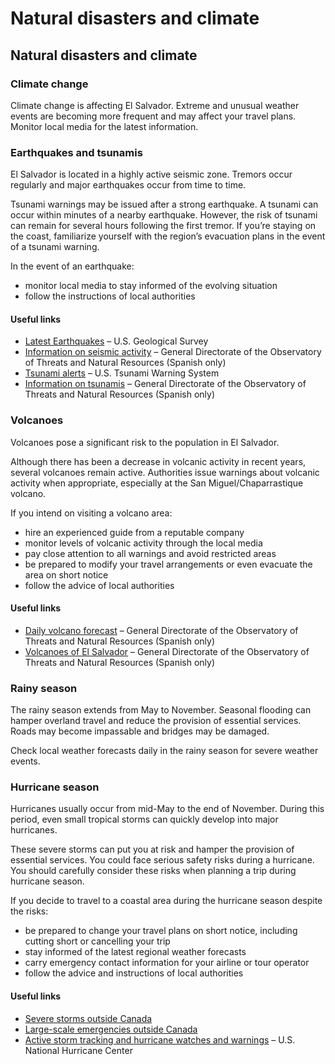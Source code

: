 # Natural disasters and climate

## Natural disasters and climate

### Climate change

Climate change is affecting El Salvador. Extreme and unusual weather events are becoming more frequent and may affect your travel plans. Monitor local media for the latest information.

### Earthquakes and tsunamis

El Salvador is located in a highly active seismic zone. Tremors occur regularly and major earthquakes occur from time to time.

Tsunami warnings may be issued after a strong earthquake. A tsunami can occur within minutes of a nearby earthquake. However, the risk of tsunami can remain for several hours following the first tremor. If you’re staying on the coast, familiarize yourself with the region’s evacuation plans in the event of a tsunami warning.

In the event of an earthquake:

* monitor local media to stay informed of the evolving situation
* follow the instructions of local authorities

#### Useful links

* [Latest Earthquakes](https://earthquake.usgs.gov/earthquakes/map/) – U.S. Geological Survey
* [Information on seismic activity](https://www.snet.gob.sv/informacion/?area=sismologia) – General Directorate of the Observatory of Threats and Natural Resources (Spanish only)
* [Tsunami alerts](http://tsunami.gov/) – U.S. Tsunami Warning System
* [Information on tsunamis](https://www.snet.gob.sv/informacion/?area=tsunamis) – General Directorate of the Observatory of Threats and Natural Resources (Spanish only)

### Volcanoes

Volcanoes pose a significant risk to the population in El Salvador.

Although there has been a decrease in volcanic activity in recent years, several volcanoes remain active. Authorities issue warnings about volcanic activity when appropriate, especially at the San Miguel/Chaparrastique volcano.

If you intend on visiting a volcano area:

* hire an experienced guide from a reputable company
* monitor levels of volcanic activity through the local media
* pay close attention to all warnings and avoid restricted areas
* be prepared to modify your travel arrangements or even evacuate the area on short notice
* follow the advice of local authorities

#### Useful links

* [Daily volcano forecast](https://www.snet.gob.sv/) – General Directorate of the Observatory of Threats and Natural Resources (Spanish only)
* [Volcanoes of El Salvador](https://www.snet.gob.sv/ver/volcanologia) – General Directorate of the Observatory of Threats and Natural Resources (Spanish only)

### Rainy season

The rainy season extends from May to November. Seasonal flooding can hamper overland travel and reduce the provision of essential services. Roads may become impassable and bridges may be damaged.

Check local weather forecasts daily in the rainy season for severe weather events.

### Hurricane season

Hurricanes usually occur from mid-May to the end of November. During this period, even small tropical storms can quickly develop into major hurricanes.

These severe storms can put you at risk and hamper the provision of essential services. You could face serious safety risks during a hurricane. You should carefully consider these risks when planning a trip during hurricane season.

If you decide to travel to a coastal area during the hurricane season despite the risks:

* be prepared to change your travel plans on short notice, including cutting short or cancelling your trip
* stay informed of the latest regional weather forecasts
* carry emergency contact information for your airline or tour operator
* follow the advice and instructions of local authorities

#### Useful links

* [Severe storms outside Canada](https://travel.gc.ca/travelling/health-safety/hurricanes-typhoons-cyclones-monsoons )
* [Large-scale emergencies outside Canada](https://travel.gc.ca/assistance/emergency-info/large-scale-emergencies-abroad)
* [Active storm tracking and hurricane watches and warnings](http://www.nhc.noaa.gov/) – U.S. National Hurricane Center